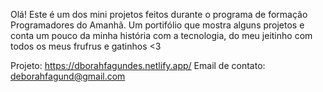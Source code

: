 Olá! Este é um dos mini projetos feitos durante o programa de formação Programadores do Amanhã. Um portifólio que mostra alguns projetos e conta um pouco da minha história com a tecnologia, do meu jeitinho com todos os meus frufrus e gatinhos <3

Projeto: https://dborahfagundes.netlify.app/ Email de contato: deborahfagund@gmail.com
